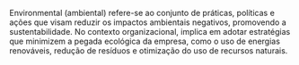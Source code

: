 Environmental (ambiental) refere-se ao conjunto de práticas, políticas e ações que visam reduzir os impactos ambientais negativos, promovendo a sustentabilidade. 
No contexto organizacional, implica em adotar estratégias que minimizem a pegada ecológica da empresa, como o uso de energias renováveis, 
redução de resíduos e otimização do uso de recursos naturais.
